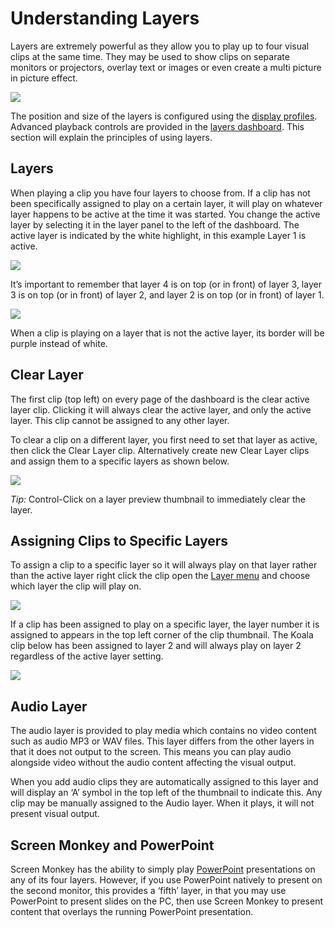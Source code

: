 # Understanding Layers

Layers are extremely powerful as they allow you to play up to four visual clips at the same time. They may be used to show clips on separate monitors or projectors, overlay text or images or even create a multi picture in picture effect.

![](../../images/LayersExplained.png)

The position and size of the layers is configured using the [display profiles](toolbar/display.md). Advanced playback controls are provided in the [layers dashboard](toolbar/layers.md). This section will explain the principles of using layers.

## Layers
When playing a clip you have four layers to choose from. If a clip has not been specifically assigned to play on a certain layer, it will play on whatever layer happens to be active at the time it was started. You change the active layer by selecting it in the layer panel to the left of the dashboard. The active layer is indicated by the white highlight, in this example Layer 1 is active.

![](../../images/layers-panel.png)

It’s important to remember that layer 4 is on top (or in front) of layer 3, layer 3 is on top (or in front) of layer 2, and layer 2 is on top (or in front) of layer 1.

![](../../images/layers.png)

When a clip is playing on a layer that is not the active layer, its border will be purple instead of white.

## Clear Layer
The first clip (top left) on every page of the dashboard is the clear active layer clip. Clicking it will always clear the active layer, and only the active layer. This clip cannot be assigned to any other layer.

To clear a clip on a different layer, you first need to set that layer as active, then click the Clear Layer clip. Alternatively create new Clear Layer clips and assign them to a specific layers as shown below.

![](../../images/layers-dashboard-clear.png)

*Tip:* Control-Click on a layer preview thumbnail to immediately clear the layer.

## Assigning Clips to Specific Layers
To assign a clip to a specific layer so it will always play on that layer rather than the active layer right click the clip open the [Layer menu](clipSettings/layer.md) and choose which layer the clip will play on.

![](../../images/clip-menu-layer.png)

If a clip has been assigned to play on a specific layer, the layer number it is assigned to appears in the top left corner of the clip thumbnail. The Koala clip below has been assigned to layer 2 and will always play on layer 2 regardless of the active layer setting.

![](../../images/dashboard-clips-layer.png)

## Audio Layer
The audio layer is provided to play media which contains no video content such as audio MP3 or WAV files. This layer differs from the other layers in that it does not output to the screen. This means you can play audio alongside video without the audio content affecting the visual output.

When you add audio clips they are automatically assigned to this layer and will display an ‘A’ symbol in the top left of the thumbnail to indicate this. Any clip may be manually assigned to the Audio layer. When it plays, it will not present visual output.

## Screen Monkey and PowerPoint
Screen Monkey has the ability to simply play [PowerPoint](clipTypes/PowerPointClip.md) presentations on any of its four layers. However, if you use PowerPoint natively to present on the second monitor, this provides a ‘fifth’ layer, in that you may use PowerPoint to present slides on the PC, then use Screen Monkey to present content that overlays the running PowerPoint presentation.
